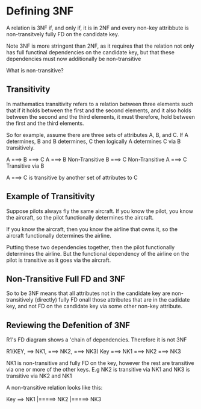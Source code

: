# Defining 3NF

A relation is 3NF if, and only if, it is in 2NF and every non-key attribbute is non-transitvely fully FD on the candidate key.

Note 3NF is more stringent than 2NF, as it requires that the relation not only has full functinal dependencies on the candidate key, but that these dependencies must now additionally be non-transitive

What is non-transitive?

## Transitivity 

In mathematics transitivity refers to a relation between three elements such that if it holds between the first and the second elements, and it also holds between the second and the third elements, it must therefore, hold between the first and the third elements. 

So for example, assume there are three sets of attributes A, B, and C. If A determines, B and B determines, C then logically A determines C via B transitively. 

A ===> B ===> C
A ===> B Non-Transitive 
B ===> C Non-Transitive 
A ===> C Transitive via B

A ===> C is transitive by another set of attributes to C 

## Example of Transitivity 

Suppose pilots always fly the same aircraft. If you know the pilot, you know the aircraft, so the pilot functionally determines the aircraft.

If you know the aircraft, then you know the airline that owns it, so the aircraft functionally determines the airline. 

Putting these two dependencies together, then the pilot functionally determines the airline. But the functional dependency of the airline on the pilot is transitive as it goes via the aircraft.

## Non-Transitive Full FD and 3NF 

So to be 3NF means that all attributes not in the candidate key are non-transitively (directly) fully FD onall those attributes that are in the cadidate key, and not FD on the candidate key via some other non-key attribute.

## Reviewing the Defenition of 3NF 

R1's FD diagram shows a 'chain of dependencies. Therefore it is not 3NF

R1(KEY, ==> NK1, ===> NK2, ===> NK3)
Key ===> NK1 ===> NK2 ===> NK3

NK1 is non-transitive and fully FD on the key, however the rest are transitive via one or more of the other keys.
E.g NK2 is transitive via NK1 and NK3 is transitive via NK2 and NK1

A non-transitive relation looks like this: 

Key ==> NK1
|=====> NK2
|=====> NK3